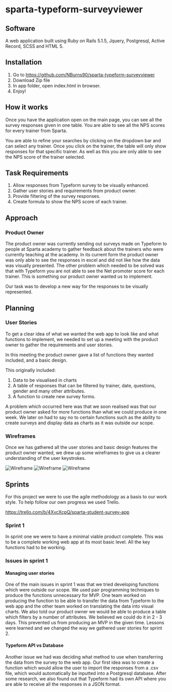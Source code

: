 # sparta-typeform-surveyviewer

## Software
A web application built using Ruby on Rails 5.1.5, Jquery, Postgresql, Active Record, SCSS and HTML 5.

## Installation
1. Go to https://github.com/NBurns90/sparta-typeform-surveyviewer
2. Download Zip file
3. In app folder, open index.html in browser.
4. Enjoy!

## How it works
Once you have the application open on the main page, you can see all the survey responses given in one table. You are able to see all the NPS scores for every trainer from Sparta.

You are able to refine your searches by clicking on the dropdown bar and can select any trainer. Once you click on the trainer, the table will only show responses for that specific trainer. As well as this you are only able to see the NPS score of the trainer selected.

## Task Requirements
1. Allow responses from Typeform survey to be visually enhanced.
2. Gather user stories and requirements from product owner.
3. Provide filtering of the survey responses.
4. Create formula to show the NPS score of each trainer.

## Approach
### Product Owner
The product owner was currently sending out surveys made on Typeform to people at Sparta academy to gather feedback about the trainers who were currently teaching at the academy. In its current form the product owner was only able to see the responses in excel and did not like how the data was visually presented. The other problem which needed to be solved was that with Typeform you are not able to see the Net promoter score for each trainer. This is something our product owner wanted us to implement.

Our task was to develop a new way for the responses to be visually represented.

## Planning

### User Stories
To get a clear idea of what we wanted the web app to look like and what functions to implement, we needed to set up a meeting with the product owner to gather the requirements and user stories.

In this meeting the product owner gave a list of functions they wanted included, and a basic design.

This originally included:
1. Data to be visualised in charts
2. A table of responses that can be filtered by trainer, date, questions, gender and many other attributes.
3. A function to create new survey forms.

A problem which occurred here was that we soon realised was that our product owner asked for more functions than what we could produce in one week. We later on had to say no to certain functions such as the ability to create surveys and display data as charts as it was outside our scope.


### Wireframes
Once we has gathered all the user stories and basic design features the product owner wanted, we drew up some wireframes to give us a clearer understanding of the user keystrokes.

![Wireframe](/images/IMG_20180226_133651.jpg)
![Wireframe](/images/20180226_153210.jpg)
![Wireframe](/images/20180226_153205.jpg)

## Sprints
For this project we were to use the agile methodology as a basis to our work style. To help follow our own progress we used Trello.

https://trello.com/b/4XvcXcpQ/sparta-student-survey-app

### Sprint 1
In sprint one we were to have a minimal viable product complete. This was to be a complete working web app at its most basic level. All the key functions had to be working.

### Issues in sprint 1
#### Managing user stories
One of the main issues in sprint 1 was that we tried developing functions which were outside our scope. We used pair programming techniques to produce the functions unnecessary for MVP. One team worked on producing the function to be able to transfer the data from Typeform to the web app and the other team worked on translating the data into visual charts. We also told our product owner we would be able to produce a table which filters by a number of attributes. We believed we could do it in 2 - 3 days. This prevented us from producing an MVP in the given time. Lessons were learned and we changed the way we gathered user stories for sprint 2.

#### Typeform API vs Database
Another issue we had was deciding what method to use when transferring the data from the survey to the web app. Our first idea was to create a function which would allow the user to import the responses from a .csv file, which would automatically be inputted into a Postgresql database. After some research, we also found out that Typeform had its own API where you are able to receive all the responses in a JSON format. 
